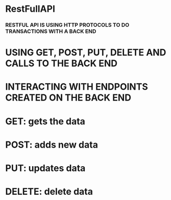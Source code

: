 # RestFullAPI



### RESTFUL API IS USING HTTP PROTOCOLS TO DO TRANSACTIONS WITH A BACK END

# USING GET, POST, PUT, DELETE AND CALLS TO THE BACK END

#  INTERACTING WITH ENDPOINTS CREATED ON THE BACK END

#  GET: gets the data

#  POST: adds new data

#  PUT: updates data

#  DELETE:  delete data

